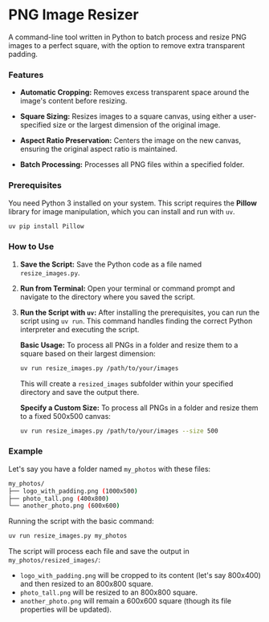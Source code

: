 # PNG Image Resizer

A command-line tool written in Python to batch process and resize PNG images to a perfect square, with the option to remove extra transparent padding.

### Features

* **Automatic Cropping:** Removes excess transparent space around the image's content before resizing.

* **Square Sizing:** Resizes images to a square canvas, using either a user-specified size or the largest dimension of the original image.

* **Aspect Ratio Preservation:** Centers the image on the new canvas, ensuring the original aspect ratio is maintained.

* **Batch Processing:** Processes all PNG files within a specified folder.

### Prerequisites

You need Python 3 installed on your system.
This script requires the **Pillow** library for image manipulation, which you can install and run with `uv`.

```bash
uv pip install Pillow
```

### How to Use

1.  **Save the Script:** Save the Python code as a file named `resize_images.py`.

2.  **Run from Terminal:** Open your terminal or command prompt and navigate to the directory where you saved the script.

3.  **Run the Script with `uv`:** After installing the prerequisites, you can run the script using `uv run`. This command handles finding the correct Python interpreter and executing the script.

    **Basic Usage:** To process all PNGs in a folder and resize them to a square based on their largest dimension:

    ```bash
    uv run resize_images.py /path/to/your/images
    ```

    This will create a `resized_images` subfolder within your specified directory and save the output there.

    **Specify a Custom Size:** To process all PNGs in a folder and resize them to a fixed 500x500 canvas:

    ```bash
    uv run resize_images.py /path/to/your/images --size 500
    ```

### Example

Let's say you have a folder named `my_photos` with these files:

```bash
my_photos/
├── logo_with_padding.png (1000x500)
├── photo_tall.png (400x800)
└── another_photo.png (600x600)
```

Running the script with the basic command:

```bash
uv run resize_images.py my_photos
```

The script will process each file and save the output in `my_photos/resized_images/`:

* `logo_with_padding.png` will be cropped to its content (let's say 800x400) and then resized to an 800x800 square.
* `photo_tall.png` will be resized to an 800x800 square.
* `another_photo.png` will remain a 600x600 square (though its file properties will be updated).